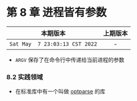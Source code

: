 # 第 8 章 进程皆有参数

|本期版本| 上期版本
|:---:|:---:
`Sat May  7 23:03:13 CST 2022` | -

* `ARGV` 保存了在命令行中传递给当前进程的参数

### 8.2 实践领域

* 在标准库中有一个叫做 [optparse](https://docs.ruby-lang.org/en/3.1/OptionParser.html) 的库